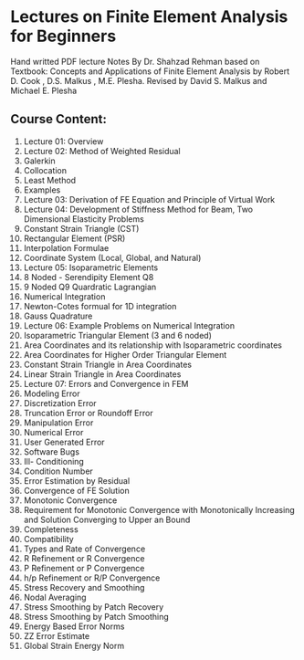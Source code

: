# Lectures on Finite Element Analysis for Beginners

Hand writted PDF lecture Notes By Dr. Shahzad Rehman
based on Textbook: Concepts and Applications of Finite Element Analysis by   Robert D. Cook , D.S. Malkus , M.E. Plesha. Revised by David S. Malkus and Michael E. Plesha 

## Course Content:
1. Lecture 01: Overview
2. Lecture 02: Method of Weighted Residual
  1. Galerkin
  2. Collocation
  3. Least Method
  4. Examples 
3. Lecture 03: Derivation of FE Equation and Principle of Virtual Work
4. Lecture 04: Development of Stiffness Method for Beam, Two Dimensional Elasticity Problems
  1. Constant Strain Triangle (CST)
  2. Rectangular Element (PSR)
  3. Interpolation Formulae
  4. Coordinate System (Local, Global, and Natural)
5. Lecture 05: Isoparametric Elements
  1. 8 Noded - Serendipity Element Q8
  2. 9 Noded Q9  Quardratic Lagrangian
  3. Numerical Integration
  4. Newton-Cotes formual for 1D integration
  5. Gauss Quadrature   
6. Lecture 06: Example Problems on Numerical Integration
  1. Isoparametric Triangular Element (3 and 6 noded)
  2. Area Coordinates and its relationship with Isoparametric coordinates
  3. Area Coordinates for Higher Order Triangular Element
  4. Constant Strain Triangle in Area Coordinates
  5. Linear Strain Triangle in Area Coordinates
7. Lecture 07: Errors and Convergence in FEM
  1. Modeling Error
  2. Discretization Error
  3. Truncation Error or Roundoff Error
  4. Manipulation Error
  5. Numerical Error
  6. User Generated Error
  7. Software Bugs
  8. Ill- Conditioning
  9. Condition Number
  10. Error Estimation by Residual
  11. Convergence of FE Solution
  12. Monotonic Convergence
  13. Requirement for Monotonic Convergence with Monotonically Increasing and Solution Converging to Upper an Bound
  14. Completeness
  15. Compatibility
  16. Types and Rate of Convergence
  17. R Refinement or R Convergence
  18. P Refinement or P Convergence
  19. h/p Refinement or R/P Convergence
  20. Stress Recovery and Smoothing
  21. Nodal Averaging
  22. Stress Smoothing by Patch Recovery
  23. Stress Smoothing by Patch Smoothing
  24. Energy Based Error Norms
  25. ZZ Error Estimate
  26. Global Strain Energy Norm   
